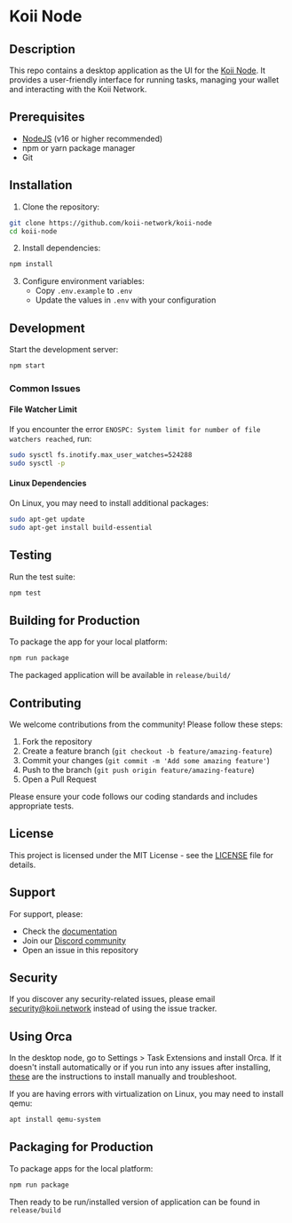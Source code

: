 # Koii Node

## Description

This repo contains a desktop application as the UI for the [Koii Node](https://github.com/koii-network/node). It provides a user-friendly interface for running tasks, managing your wallet and interacting with the Koii Network.

## Prerequisites

- [NodeJS](https://nodejs.org/en/) (v16 or higher recommended)
- npm or yarn package manager
- Git

## Installation

1. Clone the repository:
```sh
git clone https://github.com/koii-network/koii-node
cd koii-node
```

2. Install dependencies:
```sh
npm install
```

3. Configure environment variables:
   - Copy `.env.example` to `.env`
   - Update the values in `.env` with your configuration

## Development

Start the development server:
```bash
npm start
```

### Common Issues

#### File Watcher Limit
If you encounter the error `ENOSPC: System limit for number of file watchers reached`, run:
```sh
sudo sysctl fs.inotify.max_user_watches=524288
sudo sysctl -p
```

#### Linux Dependencies
On Linux, you may need to install additional packages:
```sh
sudo apt-get update
sudo apt-get install build-essential
```

## Testing

Run the test suite:
```bash
npm test
```

## Building for Production

To package the app for your local platform:
```bash
npm run package
```

The packaged application will be available in `release/build/`

## Contributing

We welcome contributions from the community! Please follow these steps:

1. Fork the repository
2. Create a feature branch (`git checkout -b feature/amazing-feature`)
3. Commit your changes (`git commit -m 'Add some amazing feature'`)
4. Push to the branch (`git push origin feature/amazing-feature`)
5. Open a Pull Request

Please ensure your code follows our coding standards and includes appropriate tests.

## License

This project is licensed under the MIT License - see the [LICENSE](LICENSE) file for details.

## Support

For support, please:
- Check the [documentation](https://docs.koii.network)
- Join our [Discord community](https://discord.gg/koii)
- Open an issue in this repository

## Security

If you discover any security-related issues, please email security@koii.network instead of using the issue tracker.

## Using Orca

In the desktop node, go to Settings > Task Extensions and install Orca. If it doesn't install automatically or if you run into any issues after installing, [these](https://docs.chaindeck.io/orcaNode) are the instructions to install manually and troubleshoot.

If you are having errors with virtualization on Linux, you may need to install qemu:

```sh
apt install qemu-system
```

## Packaging for Production

To package apps for the local platform:

```bash
npm run package
```

Then ready to be run/installed version of application can be found in `release/build`
